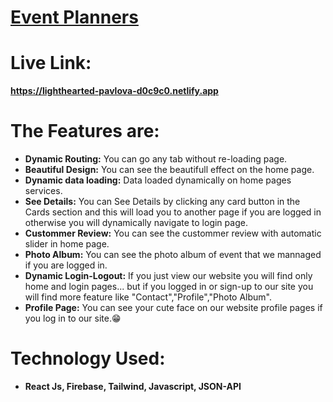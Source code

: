 # [Event Planners](https://lighthearted-pavlova-d0c9c0.netlify.app)


# Live Link: 
   **https://lighthearted-pavlova-d0c9c0.netlify.app**
# The Features are:

* **Dynamic Routing:** You can go any tab without re-loading page.
* **Beautiful Design:** You can see the beautifull effect on the home page.
* **Dynamic data loading:** Data loaded dynamically on home pages services.
* **See Details:** You can See Details by clicking any card button in the Cards section and this will load you to another page if you are logged in otherwise you will dynamically navigate to login page.
* **Custommer Review:** You can see the custommer review with automatic slider in home page.
* **Photo Album:** You can see the photo album of event that we mannaged if you are logged in. 
* **Dynamic Login-Logout:** If you just view our website you will find only home and login pages... but if you logged in or sign-up to our site you will find more feature like "Contact","Profile","Photo Album".
* **Profile Page:** You can see your cute face on our website profile pages if you log in to our site.😁

# Technology Used:

* **React Js, Firebase, Tailwind, Javascript, JSON-API**